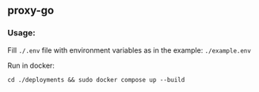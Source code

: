 ## proxy-go

### Usage:

Fill `./.env` file with environment variables as in the example: `./example.env` 

Run in docker:
```shell
cd ./deployments && sudo docker compose up --build
```